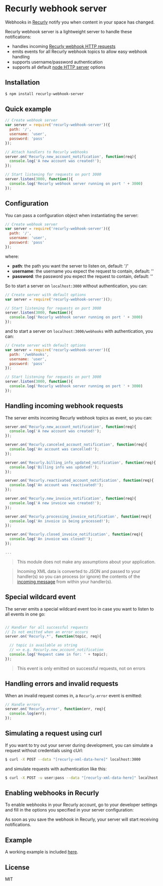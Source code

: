 # Recurly webhook server

Webhooks in [Recurly](https://www.recurly.com) notify you when content in your space has changed.

Recurly webhook server is a lightweight server to handle these notifications:

- handles incoming [Recurly webhook HTTP requests](https://docs.recurly.com/api/push-notifications)
- emits events for all Recurly webhook topics to allow easy webhook handling
- supports username/password authentication
- supports all default [node HTTP server](https://nodejs.org/api/http.html) options

## Installation

```bash
$ npm install recurly-webhook-server
```

## Quick example

```javascript
// Create webhook server
var server = require('recurly-webhook-server')({
  path: '/',
  username: 'user',
  password: 'pass'
});

// Attach handlers to Recurly webhooks
server.on('Recurly.new_account_notification', function(req){
  console.log('A new account was created!');
});

// Start listening for requests on port 3000
server.listen(3000, function(){
  console.log('Recurly webhook server running on port ' + 3000)
});

```

## Configuration

You can pass a configuration object when instantiating the server:

```javascript
// Create webhook server
var server = require('recurly-webhook-server')({
  path: '/',
  username: 'user',
  password: 'pass'
});
```

where:

- **path**: the path you want the server to listen on, default: '/'
- **username**: the username you expect the request to contain, default: ''
- **password**: the password you expect the request to contain, default: ''

So to start a server on `localhost:3000` without authentication, you can:

```javascript
// Create server with default options
var server = require('recurly-webhook-server')();

// Start listening for requests on port 3000
server.listen(3000, function(){
  console.log('Recurly webhook server running on port ' + 3000)
});
```

and to start a server on `localhost:3000/webhooks` with authentication, you can:

```javascript
// Create server with default options
var server = require('recurly-webhook-server')({
  path: '/webhooks',
  username: 'user',
  password: 'pass'
});

// Start listening for requests on port 3000
server.listen(3000, function(){
  console.log('Recurly webhook server running on port ' + 3000)
});
```

## Handling incoming webhook requests

The server emits incoming Recurly webhook topics as event, so you can:

```javascript
server.on('Recurly.new_account_notification', function(req){
  console.log('A new account was created!');
});

server.on('Recurly.canceled_account_notification', function(req){
  console.log('An account was cancelled!');
});

server.on('Recurly.billing_info_updated_notification', function(req){
  console.log('Billing info was updated!');
});

server.on('Recurly.reactivated_account_notification', function(req){
  console.log('An account was reactivated!');
});

server.on('Recurly.new_invoice_notification', function(req){
  console.log('A new invoice was created!');
});

server.on('Recurly.processing_invoice_notification', function(req){
  console.log('An invoice is being processed!');
});

server.on('Recurly.closed_invoice_notification', function(req){
  console.log('An invoice was closed!');
});

...
```

> This module does not make any assumptions about your application.

> Incoming XML data is converted to JSON and passed to your handler(s) so you can process (or ignore) the contents of the [incoming message](https://nodejs.org/api/http.html#http_http_incomingmessage) from within your handler(s).


## Special wildcard event

The server emits a special wildcard event too in case you want to listen to all events in one go:

```javascript

// Handler for all successful requests
// Is not emitted when an error occurs
server.on('Recurly.*', function(topic, req){

  // topic is available as string
  // => e.g. Recurly.new_account_notification
  console.log('Request came in for: ' + topic);
});
```

> This event is only emitted on successful requests, not on errors

## Handling errors and invalid requests

When an invalid request comes in, a `Recurly.error` event is emitted:

```javascript
// Handle errors
server.on('Recurly.error', function(err, req){
  console.log(err);
});
```

## Simulating a request using curl

If you want to try out your server during development, you can simulate a request without credentials using cUrl:

```bash
$ curl -X POST --data "[recurly-xml-data-here]" localhost:3000
```

and simulate requests with authentication like this:

```bash
$ curl -X POST -u user:pass --data "[recurly-xml-data-here]" localhost:3000
```

## Enabling webhooks in Recurly

To enable webhooks in your Recurly account, go to your developer settings and fill in the options you specified in your server configuration:

As soon as you save the webhook in Recurly, your server will start receiving notifications.

## Example

A working example is included [here](examples/webhook-server.js).

## License

MIT
